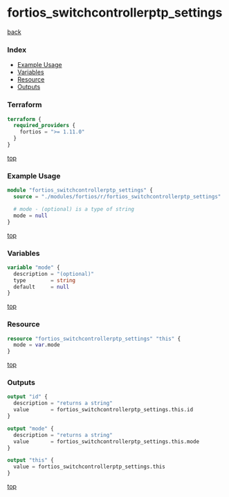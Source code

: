 # fortios_switchcontrollerptp_settings

[back](../fortios.md)

### Index

- [Example Usage](#example-usage)
- [Variables](#variables)
- [Resource](#resource)
- [Outputs](#outputs)

### Terraform

```terraform
terraform {
  required_providers {
    fortios = ">= 1.11.0"
  }
}
```

[top](#index)

### Example Usage

```terraform
module "fortios_switchcontrollerptp_settings" {
  source = "./modules/fortios/r/fortios_switchcontrollerptp_settings"

  # mode - (optional) is a type of string
  mode = null
}
```

[top](#index)

### Variables

```terraform
variable "mode" {
  description = "(optional)"
  type        = string
  default     = null
}
```

[top](#index)

### Resource

```terraform
resource "fortios_switchcontrollerptp_settings" "this" {
  mode = var.mode
}
```

[top](#index)

### Outputs

```terraform
output "id" {
  description = "returns a string"
  value       = fortios_switchcontrollerptp_settings.this.id
}

output "mode" {
  description = "returns a string"
  value       = fortios_switchcontrollerptp_settings.this.mode
}

output "this" {
  value = fortios_switchcontrollerptp_settings.this
}
```

[top](#index)
